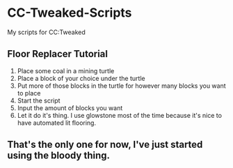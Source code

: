 # CC-Tweaked-Scripts
My scripts for CC:Tweaked

## Floor Replacer Tutorial
1. Place some coal in a mining turtle
2. Place a block of your choice under the turtle
3. Put more of those blocks in the turtle for however many blocks you want to place
4. Start the script
5. Input the amount of blocks you want
6. Let it do it's thing.
I use glowstone most of the time because it's nice to have automated lit flooring.

## That's the only one for now, I've just started using the bloody thing.
